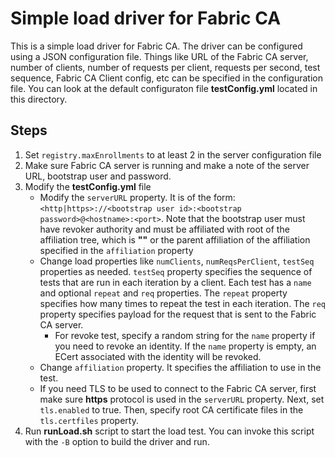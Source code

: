 # Simple load driver for Fabric CA
This is a simple load driver for Fabric CA. The driver can be configured using a JSON configuration file. Things like URL of the Fabric CA server, number of clients, number of requests per client, requests per second, test sequence, Fabric CA Client config, etc can be specified in the configuration file. You can look at the default configuraton file **testConfig.yml** located in this directory.

## Steps
1. Set `registry.maxEnrollments` to at least 2 in the server configuration file
1. Make sure Fabric CA server is running and make a note of the server URL, bootstrap user and password.
2. Modify the **testConfig.yml** file
    * Modify the `serverURL` property. It is of the form: `<http|https>://<bootstrap user id>:<bootstrap password>@<hostname>:<port>`. Note that the bootstrap user must have revoker authority and must be affiliated with root of the affiliation tree, which is **""** or the parent affiliation of the affiliation specified in the `affiliation` property
    * Change load properties like `numClients`, `numReqsPerClient`, `testSeq` properties as needed. `testSeq` property specifies the sequence of tests that are run in each iteration by a client. Each test has a `name` and optional `repeat` and `req` properties. The `repeat` property specifies how many times to repeat the test in each iteration. The `req` property specifies payload for the request that is sent to the Fabric CA server.
        * For revoke test, specify a random string for the `name` property if you need to revoke an identity. If the `name` property is empty, an ECert associated with the identity will be revoked.
    * Change `affiliation` property. It specifies the affiliation to use in the test.
    * If you need TLS to be used to connect to the Fabric CA server, first make sure **https** protocol is used in the `serverURL` property. Next, set `tls.enabled` to true. Then, specify root CA certificate files in the `tls.certfiles` property.
3. Run **runLoad.sh** script to start the load test. You can invoke this script with the `-B` option to build the driver and run.
